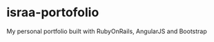 israa-portofolio
================

My personal portfolio built with RubyOnRails, AngularJS and Bootstrap 

